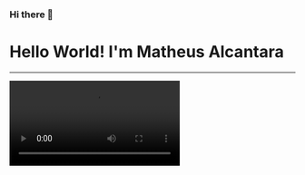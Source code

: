 ### Hi there 👋
# Hello World! I'm Matheus Alcantara
---
<video controls src="loli.gif.mp4" title="Title"></video>